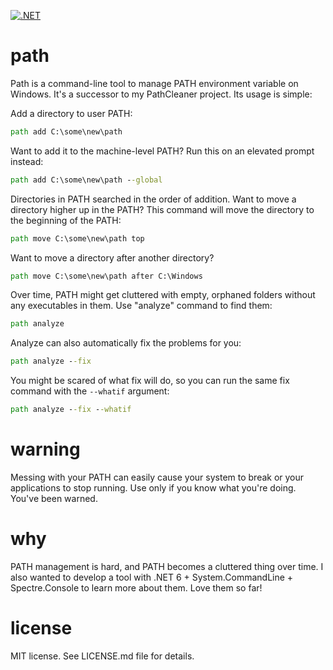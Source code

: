 [![.NET](https://github.com/ssg/path/actions/workflows/build-test.yml/badge.svg)](https://github.com/ssg/path/actions/workflows/build-test.yml)

# path
Path is a command-line tool to manage PATH environment variable on Windows.
It's a successor to my PathCleaner project. Its usage is simple:

Add a directory to user PATH:

```bat
path add C:\some\new\path
```

Want to add it to the machine-level PATH? Run this on an elevated prompt instead:

```bat
path add C:\some\new\path --global
```

Directories in PATH searched in the order of addition. Want to move a directory higher up in the PATH?
This command will move the directory to the beginning of the PATH:

```bat
path move C:\some\new\path top
```

Want to move a directory after another directory?

```bat
path move C:\some\new\path after C:\Windows
```

Over time, PATH might get cluttered with empty, orphaned folders without any executables in them. Use
"analyze" command to find them:

```bat
path analyze
```

Analyze can also automatically fix the problems for you:

```bat
path analyze --fix
```

You might be scared of what fix will do, so you can run the same fix command with the `--whatif` argument:

```bat
path analyze --fix --whatif
```

# warning
Messing with your PATH can easily cause your system to break or your applications to stop running.
Use only if you know what you're doing. You've been warned.

# why
PATH management is hard, and PATH becomes a cluttered thing over time. I also
wanted to develop a tool with .NET 6 + System.CommandLine + Spectre.Console
to learn more about them. Love them so far! 

# license
MIT license. See LICENSE.md file for details.

